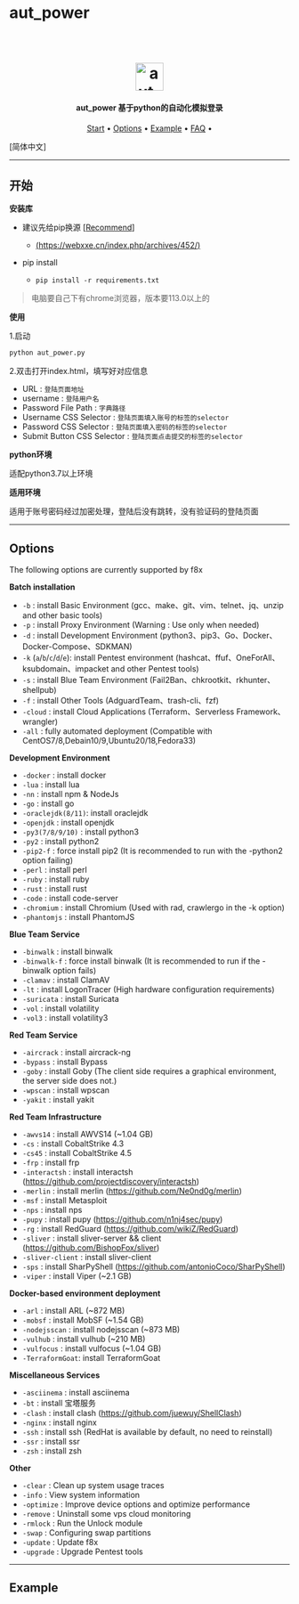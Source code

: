 # aut_power
<h1 align="center">
  <br>
  <img src="./favicon.ico" width="50px" alt="aut_power">
</h1>

<h4 align="center">aut_power 基于python的自动化模拟登录</h4>

<p align="center">
  <a href="#start">Start</a> •
  <a href="#options">Options</a> •
  <a href="#example">Example</a> •
  <a href="#faq">FAQ</a> •
</p>

[简体中文]

---

## 开始

**安装库**
- 建议先给pip换源 [[Recommend](https://webxxe.cn/index.php/archives/452/)]
  - [(https://webxxe.cn/index.php/archives/452/)](https://webxxe.cn/index.php/archives/452/)

- pip install
  - `pip install -r requirements.txt`

> 电脑要自己下有chrome浏览器，版本要113.0以上的

**使用**

1.启动
```bash
python aut_power.py
```

2.双击打开index.html，填写好对应信息
- URL : `登陆页面地址`
- username : `登陆用户名`
- Password File Path : `字典路径`
- Username CSS Selector : `登陆页面填入账号的标签的selector`
- Password CSS Selector : `登陆页面填入密码的标签的selector`
- Submit Button CSS Selector : `登陆页面点击提交的标签的selector`


**python环境**

适配python3.7以上环境



**适用环境**

适用于账号密码经过加密处理，登陆后没有跳转，没有验证码的登陆页面


---

## Options

The following options are currently supported by f8x

**Batch installation**
- `-b`            : install Basic Environment (gcc、make、git、vim、telnet、jq、unzip and other basic tools)
- `-p`            : install Proxy Environment (Warning : Use only when needed)
- `-d`            : install Development Environment (python3、pip3、Go、Docker、Docker-Compose、SDKMAN)
- `-k` (`a`/`b`/`c`/`d`/`e`): install Pentest environment (hashcat、ffuf、OneForAll、ksubdomain、impacket and other Pentest tools)
- `-s`            : install Blue Team Environment (Fail2Ban、chkrootkit、rkhunter、shellpub)
- `-f`            : install Other Tools (AdguardTeam、trash-cli、fzf)
- `-cloud`        : install Cloud Applications (Terraform、Serverless Framework、wrangler)
- `-all`          : fully automated deployment (Compatible with CentOS7/8,Debain10/9,Ubuntu20/18,Fedora33)

**Development Environment**
- `-docker`         : install docker
- `-lua`            : install lua
- `-nn`             : install npm & NodeJs
- `-go`             : install go
- `-oraclejdk(8/11)`: install oraclejdk
- `-openjdk`        : install openjdk
- `-py3(7/8/9/10)`  : install python3
- `-py2`            : install python2
- `-pip2-f`         : force install pip2 (It is recommended to run with the -python2 option failing)
- `-perl`           : install perl
- `-ruby`           : install ruby
- `-rust`           : install rust
- `-code`           : install code-server
- `-chromium`       : install Chromium (Used with rad, crawlergo in the -k option)
- `-phantomjs`      : install PhantomJS

**Blue Team Service**
- `-binwalk`      : install binwalk
- `-binwalk-f`    : force install binwalk (It is recommended to run if the -binwalk option fails)
- `-clamav`       : install ClamAV
- `-lt`           : install LogonTracer (High hardware configuration requirements)
- `-suricata`     : install Suricata
- `-vol`          : install volatility
- `-vol3`         : install volatility3

**Red Team Service**
- `-aircrack`     : install aircrack-ng
- `-bypass`       : install Bypass
- `-goby`         : install Goby (The client side requires a graphical environment, the server side does not.)
- `-wpscan`       : install wpscan
- `-yakit`        : install yakit

**Red Team Infrastructure**
- `-awvs14`       : install AWVS14 (~1.04 GB)
- `-cs`           : install CobaltStrike 4.3
- `-cs45`         : install CobaltStrike 4.5
- `-frp`          : install frp
- `-interactsh`   : install interactsh (https://github.com/projectdiscovery/interactsh)
- `-merlin`       : install merlin (https://github.com/Ne0nd0g/merlin)
- `-msf`          : install Metasploit
- `-nps`          : install nps
- `-pupy`         : install pupy (https://github.com/n1nj4sec/pupy)
- `-rg`           : install RedGuard (https://github.com/wikiZ/RedGuard)
- `-sliver`       : install sliver-server && client (https://github.com/BishopFox/sliver)
- `-sliver-client` : install sliver-client
- `-sps`          : install SharPyShell (https://github.com/antonioCoco/SharPyShell)
- `-viper`        : install Viper (~2.1 GB)

**Docker-based environment deployment**
- `-arl`          : install ARL (~872 MB)
- `-mobsf`        : install MobSF (~1.54 GB)
- `-nodejsscan`   : install nodejsscan (~873 MB)
- `-vulhub`       : install vulhub (~210 MB)
- `-vulfocus`     : install vulfocus (~1.04 GB)
- `-TerraformGoat`: install TerraformGoat

**Miscellaneous Services**
- `-asciinema`    : install asciinema
- `-bt`           : install 宝塔服务
- `-clash`        : install clash (https://github.com/juewuy/ShellClash)
- `-nginx`        : install nginx
- `-ssh`          : install ssh (RedHat is available by default, no need to reinstall)
- `-ssr`          : install ssr
- `-zsh`          : install zsh

**Other**
- `-clear`        : Clean up system usage traces
- `-info`         : View system information
- `-optimize`     : Improve device options and optimize performance
- `-remove`       : Uninstall some vps cloud monitoring
- `-rmlock`       : Run the Unlock module
- `-swap`         : Configuring swap partitions
- `-update`       : Update f8x
- `-upgrade`      : Upgrade Pentest tools

---

## Example
